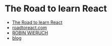 # The Road to learn React

- [The Road to learn React](https://github.com/the-road-to-learn-react)
- [roadtoreact.com](https://www.roadtoreact.com/)
- [ROBIN WIERUCH](https://www.robinwieruch.de)
- [blog](https://www.robinwieruch.de/blog)
